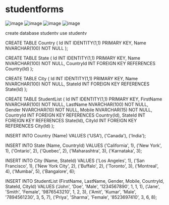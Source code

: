 # studentforms
![image](https://github.com/user-attachments/assets/c8f67d03-0cca-44cc-a2c0-04a51cfe4d33)
![image](https://github.com/user-attachments/assets/f36c0aae-7cd4-4169-8bf8-e2ed1783c406)
![image](https://github.com/user-attachments/assets/93620d00-b7eb-4cbb-afda-18fe7bd082ec)
![image](https://github.com/user-attachments/assets/75375b3c-0792-4de4-b8c3-4f7c8868d3ad)




create database studentv
use studentv

CREATE TABLE Country (
    Id INT IDENTITY(1,1) PRIMARY KEY,
    Name NVARCHAR(100) NOT NULL
);

CREATE TABLE State (
    Id INT IDENTITY(1,1) PRIMARY KEY,
    Name NVARCHAR(100) NOT NULL,
    CountryId INT FOREIGN KEY REFERENCES Country(Id)
);

CREATE TABLE City (
    Id INT IDENTITY(1,1) PRIMARY KEY,
    Name NVARCHAR(100) NOT NULL,
    StateId INT FOREIGN KEY REFERENCES State(Id)
);

CREATE TABLE StudentList (
    Id INT IDENTITY(1,1) PRIMARY KEY,
    FirstName NVARCHAR(100) NOT NULL,
    LastName NVARCHAR(100) NOT NULL,
    Gender NVARCHAR(10) NOT NULL,
    Mobile NVARCHAR(15) NOT NULL,
    CountryId INT FOREIGN KEY REFERENCES Country(Id),
    StateId INT FOREIGN KEY REFERENCES State(Id),
    CityId INT FOREIGN KEY REFERENCES City(Id)
);


INSERT INTO Country (Name) VALUES 
('USA'),
('Canada'),
('India');


INSERT INTO State (Name, CountryId) VALUES 
('California', 1), 
('New York', 1), 
('Ontario', 2), 
('Quebec', 2), 
('Maharashtra', 3), 
('Karnataka', 3);






INSERT INTO City (Name, StateId) VALUES 
('Los Angeles', 1), 
('San Francisco', 1), 
('New York City', 2), 
('Buffalo', 2), 
('Toronto', 3), 
('Montreal', 4), 
('Mumbai', 5), 
('Bangalore', 6); 






INSERT INTO StudentList (FirstName, LastName, Gender, Mobile, CountryId, StateId, CityId) VALUES 
('John', 'Doe', 'Male', '1234567890', 1, 1, 1), 
('Jane', 'Smith', 'Female', '9876543210', 1, 2, 3), 
('Amit', 'Kumar', 'Male', '7894561230', 3, 5, 7),
('Priya', 'Sharma', 'Female', '8523697410', 3, 6, 8);
